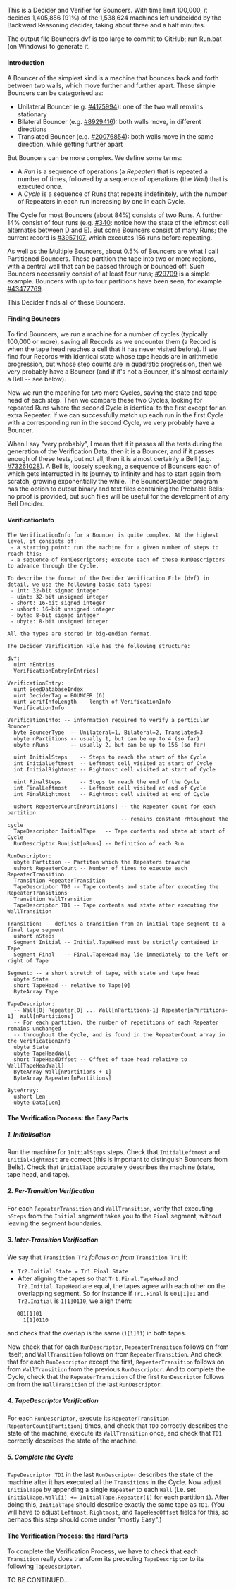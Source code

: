 This is a Decider and Verifier for Bouncers. With time limit 100,000, it decides 1,405,856 (91%) of the 1,538,624 machines left undecided by the Backward Reasoning decider, taking about three and a half minutes.

The output file Bouncers.dvf is too large to commit to GitHub; run Run.bat (on Windows) to generate it.

#### Introduction

A Bouncer of the simplest kind is a machine that bounces back and forth between two walls, which move further and further apart. These simple Bouncers can be categorised as:

  - Unilateral Bouncer (e.g. [#4175994](https://bbchallenge.org/4175994)): one of the two wall remains stationary
  - Bilateral Bouncer (e.g. [#8929416](https://bbchallenge.org/8929416)): both walls move, in different directions
  - Translated Bouncer (e.g. [#20076854](https://bbchallenge.org/20076854)): both walls move in the same direction, while getting further apart

But Bouncers can be more complex. We define some terms:

 - A *Run* is a sequence of operations (a *Repeater*) that is repeated a number of times,  followed by a sequence of operations (the *Wall*) that is executed once.
 - A *Cycle* is a sequence of Runs that repeats indefinitely, with the number of Repeaters in each run increasing by one in each Cycle.

The Cycle for most Bouncers (about 84%) consists of two Runs. A further 14% consist of four runs (e.g. [#340](https://bbchallenge.org/340): notice how the state of the leftmost cell alternates between D and E). But some Bouncers consist of many Runs; the current record is [#3957107](https://bbchallenge.org/3957107), which executes 156 runs before repeating.

As well as the Multiple Bouncers, about 0.5% of Bouncers are what I call Partitioned Bouncers. These partition the tape into two or more regions, with a central wall that can be passed through or bounced off. Such Bouncers necessarily consist of at least four runs; [#29709](https://bbchallenge.org/29709) is a simple example. Bouncers with up to four partitions have been seen, for example [#43477769](https://bbchallenge.org/43477769).

This Decider finds all of these Bouncers.

#### Finding Bouncers

To find Bouncers, we run a machine for a number of cycles (typically 100,000 or more), saving all Records as we encounter them (a Record is when the tape head reaches a cell that it has never visited before). If we find four Records with identical state whose tape heads are in arithmetic progression, but whose step counts are in quadratic progression, then we very probably have a Bouncer (and if it's not a Bouncer, it's almost certainly a Bell -- see below).

Now we run the machine for two more Cycles, saving the state and tape head of each step. Then we compare these two Cycles, looking for repeated Runs where the second Cycle is identical to the first except for an extra Repeater. If we can successfully match up each run in the first Cycle with a corresponding run in the second Cycle, we very probably have a Bouncer.

When I say "very probably", I mean that if it passes all the tests during the generation of the Verification Data, then it is a Bouncer; and if it passes enough of these tests, but not all, then it is almost certainly a Bell (e.g. [#73261028](https://bbchallenge.org/73261028)). A Bell is, loosely speaking, a sequence of Bouncers each of which gets interrupted in its journey to infinity and has to start again from scratch, growing exponentially the while. The BouncersDecider program has the option to output binary and text files containing the Probable Bells; no proof is provided, but such files will be useful for the development of any Bell Decider.

#### VerificationInfo

```
The VerificationInfo for a Bouncer is quite complex. At the highest level, it consists of:
 - a starting point: run the machine for a given number of steps to reach this;
 - a sequence of RunDescriptors; execute each of these RunDescriptors to advance through the Cycle.

To describe the format of the Decider Verification File (dvf) in detail, we use the following basic data types:
 - int: 32-bit signed integer
 - uint: 32-bit unsigned integer
 - short: 16-bit signed integer
 - ushort: 16-bit unsigned integer
 - byte: 8-bit signed integer
 - ubyte: 8-bit unsigned integer

All the types are stored in big-endian format.

The Decider Verification File has the following structure:

dvf:
  uint nEntries
  VerificationEntry[nEntries]

VerificationEntry:
  uint SeedDatabaseIndex
  uint DeciderTag = BOUNCER (6)
  uint VerifInfoLength -- length of VerificationInfo
  VerificationInfo

VerificationInfo: -- information required to verify a perticular Bouncer
  byte BouncerType  -- Unilateral=1, Bilateral=2, Translated=3
  ubyte nPartitions -- usually 1, but can be up to 4 (so far)
  ubyte nRuns       -- usually 2, but can be up to 156 (so far)

  uint InitialSteps    -- Steps to reach the start of the Cycle
  int InitialLeftmost  -- Leftmost cell visited at start of Cycle
  int InitialRightmost -- Rightmost cell visited at start of Cycle

  uint FinalSteps      -- Steps to reach the end of the Cycle
  int FinalLeftmost    -- Leftmost cell visited at end of Cycle
  int FinalRightmost   -- Rightmost cell visited at end of Cycle

  ushort RepeaterCount[nPartitions] -- the Repeater count for each partition
                                    -- remains constant rhtoughout the cycle
  TapeDescriptor InitialTape   -- Tape contents and state at start of Cycle
  RunDescriptor RunList[nRuns] -- Definition of each Run

RunDescriptor:
  ubyte Partition -- Partiton which the Repeaters traverse
  ushort RepeaterCount -- Number of times to execute each RepeaterTransition
  Transition RepeaterTransition
  TapeDescriptor TD0 -- Tape contents and state after executing the RepeaterTransitions
  Transition WallTransition
  TapeDescriptor TD1 -- Tape contents and state after executing the WallTransition

Transition: -- defines a transition from an initial tape segment to a final tape segment
  ushort nSteps
  Segment Initial -- Initial.TapeHead must be strictly contained in Tape
  Segment Final   -- Final.TapeHead may lie immediately to the left or right of Tape

Segment: -- a short stretch of tape, with state and tape head
  ubyte State
  short TapeHead -- relative to Tape[0]
  ByteArray Tape

TapeDescriptor:
  -- Wall[0] Repeater[0] ... Wall[nPartitions-1] Repeater[nPartitions-1]  Wall[nPartitions]
  -- For each partition, the number of repetitions of each Repeater remains unchanged
  -- throughout the Cycle, and is found in the RepeaterCount array in the VerificationInfo
  ubyte State
  ubyte TapeHeadWall
  short TapeHeadOffset -- Offset of tape head relative to Wall[TapeHeadWall]
  ByteArray Wall[nPartitions + 1]
  ByteArray Repeater[nPartitions]

ByteArray:
  ushort Len
  ubyte Data[Len]
```

#### The Verification Process: the Easy Parts

##### 1. Initialisation
Run the machine for `InitialSteps` steps. Check that `InitialLeftmost` and `InitialRightmost` are correct (this is important to distinguish Bouncers from Bells). Check that `InitialTape` accurately describes the machine (state, tape head, and tape).

##### 2. Per-Transition Verification
For each `RepeaterTransition` and `WallTransition`, verify that executing `nSteps` from the `Initial` segment takes you to the `Final` segment, without leaving the segment boundaries.

##### 3. Inter-Transition Verification
We say that `Transition Tr2` *follows on from* `Transition Tr1` if:
 - `Tr2.Initial.State = Tr1.Final.State`
 - After aligning the tapes so that `Tr1.Final.TapeHead` and `Tr2.Initial.TapeHead` are equal, the tapes agree with each other on the overlapping segment. So for instance if `Tr1.Final` is `001[1]01` and `Tr2.Initial` is `1[1]0110`, we align them:

```
   001[1]01
     1[1]0110
```

and check that the overlap is the same (`1[1]01`) in both tapes.

Now check that for each `RunDescriptor`, `RepeaterTransition` follows on from itself; and `WallTransition` follows on from `RepeaterTransition`. And check that for each `RunDescriptor` except the first, `RepeaterTransition` follows on from `WallTransition` from the previous `RunDescriptor`. And to complete the Cycle, check that the `RepeaterTransition` of the first `RunDescriptor` follows on from the `WallTransition` of the last `RunDescriptor`.

##### 4. TapeDescriptor Verification
For each `RunDescriptor`, execute its `RepeaterTransition` `RepeaterCount[Partition]` times, and check that `TD0` correctly describes the state of the machine; execute its `WallTransition` once, and check that `TD1` correctly describes the state of the machine.

##### 5. Complete the Cycle
`TapeDescriptor TD1` in the last `RunDescriptor` describes the state of the machine after it has executed all the `Transitions` in the Cycle. Now adjust `InitialTape` by appending a single `Repeater` to each `Wall` (i.e. set `InitialTape.Wall[i] += InitialTape.Repeater[i]` for each partition `i`). After doing this, `InitialTape` should describe exactly the same tape as `TD1`. (You will have to adjust `Leftmost`, `Rightmost`, and `TapeHeadOffset` fields for this, so perhaps this step should come under "mostly Easy".)

#### The Verification Process: the Hard Parts

To complete the Verification Process, we have to check that each `Transition` really does transform its preceding `TapeDescriptor` to its following `TapeDescriptor`.

TO BE CONTINUED...
